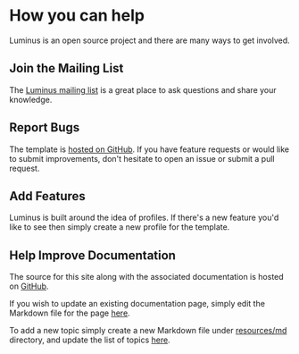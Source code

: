# How you can help

Luminus is an open source project and there are many ways to get involved.

## Join the Mailing List

The [Luminus mailing list](https://groups.google.com/forum/?fromgroups#!forum/luminusweb) is a
great place to ask questions and share your knowledge.

## Report Bugs

The template is [hosted on GitHub](https://github.com/yogthos/luminus-template). If you have feature requests or would like to submit improvements, don't hesitate to open an issue or submit a pull request.

## Add Features

Luminus is built around the idea of profiles. If there's a new feature you'd like to see then simply create a new profile for the template.

## Help Improve Documentation

The source for this site along with the associated documentation is hosted on [GitHub](https://github.com/yogthos/luminus).

If you wish to update an existing documentation page, simply edit the Markdown
file for the page [here](https://github.com/yogthos/luminus/tree/master/resources/md).

To add a new topic simply create a new Markdown file under [resources/md](https://github.com/yogthos/luminus/tree/master/resources/md)
directory, and update the list of topics [here](https://github.com/yogthos/luminus/blob/master/resources/docpages.edn).
